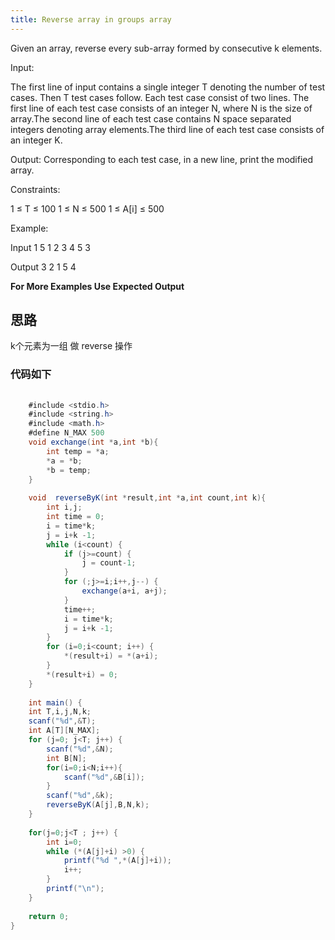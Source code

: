 ```yaml
---
title: Reverse array in groups array
---
```

Given an array, reverse every sub-array formed by consecutive k elements.

Input:

The first line of input contains a single integer T denoting the number of test cases. Then T test cases follow. Each test case consist of two lines. The first line of each test case consists of an integer N, where N is the size of array.The second line of each test case contains N space separated integers denoting array elements.The third line of each test case consists of an integer K.

Output:
Corresponding to each test case, in a new line, print the modified array.

Constraints:

1 ≤ T ≤ 100
1 ≤ N ≤ 500
1 ≤ A[i] ≤ 500

Example:

Input
1
5
1 2 3 4 5
3

Output
3 2 1 5 4

**For More Examples Use Expected Output**

## 思路
k个元素为一组 做 reverse 操作


### 代码如下
``` java
    
    #include <stdio.h>
    #include <string.h>
    #include <math.h>
    #define N_MAX 500
    void exchange(int *a,int *b){
        int temp = *a;
        *a = *b;
        *b = temp;
    }
    
    void  reverseByK(int *result,int *a,int count,int k){
        int i,j;
        int time = 0;
        i = time*k;
        j = i+k -1;
        while (i<count) {
            if (j>=count) {
                j = count-1;
            }
            for (;j>=i;i++,j--) {
                exchange(a+i, a+j);
            }
            time++;
            i = time*k;
            j = i+k -1;
        }
        for (i=0;i<count; i++) {
            *(result+i) = *(a+i);
        }
        *(result+i) = 0;
    }
    
    int main() {
    int T,i,j,N,k;
    scanf("%d",&T);
    int A[T][N_MAX];
    for (j=0; j<T; j++) {
        scanf("%d",&N);
        int B[N];
        for(i=0;i<N;i++){
            scanf("%d",&B[i]);
        }
        scanf("%d",&k);
        reverseByK(A[j],B,N,k);
    }
    
    for(j=0;j<T ; j++) {
        int i=0;
        while (*(A[j]+i) >0) {
            printf("%d ",*(A[j]+i));
            i++;
        }
        printf("\n");
    }
    
    return 0;
}
```
